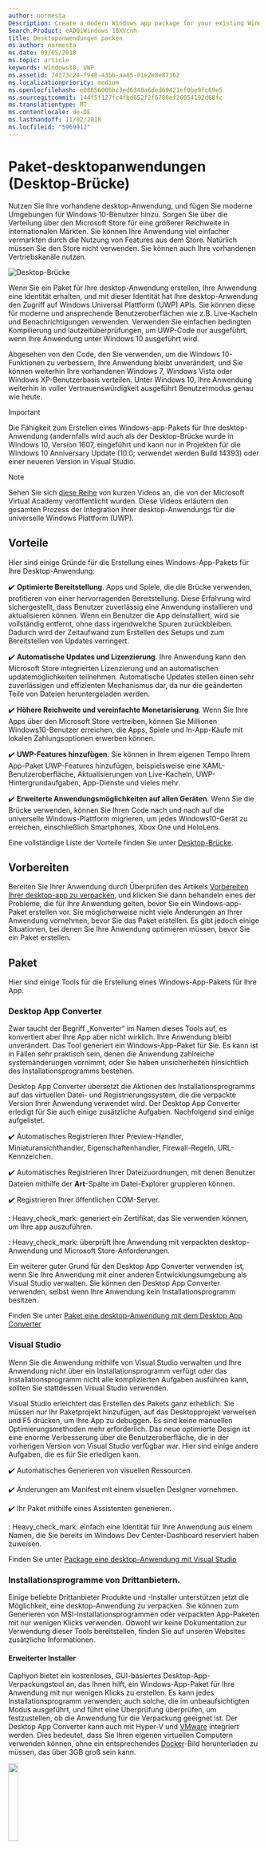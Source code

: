 ```yaml
---
author: normesta
Description: Create a modern Windows app package for your existing Windows Forms, WPF, or Win32 app or game. Add modern experiences for Windows 10 users and simplify deployment and monetization.
Search.Product: eADQiWindows 10XVcnh
title: Desktopanwendungen packen
ms.author: normesta
ms.date: 09/05/2018
ms.topic: article
keywords: Windows10, UWP
ms.assetid: 74373c24-f948-43bb-aa85-01e2e8e87162
ms.localizationpriority: medium
ms.openlocfilehash: e08856006bc3ed6348a6ded69421ef0be9fc69e5
ms.sourcegitcommit: 144f5f127fc4fbd852f2f6780ef26054192d68fc
ms.translationtype: MT
ms.contentlocale: de-DE
ms.lasthandoff: 11/02/2018
ms.locfileid: "5969912"
---
```

# <a name="package-desktop-applications-desktop-bridge"></a>Paket-desktopanwendungen (Desktop-Brücke)

Nutzen Sie Ihre vorhandene desktop-Anwendung, und fügen Sie moderne Umgebungen für Windows 10-Benutzer hinzu. Sorgen Sie über die Verteilung über den Microsoft Store für eine größerer Reichweite in internationalen Märkten. Sie können Ihre Anwendung viel einfacher vermarkten durch die Nutzung von Features aus dem Store. Natürlich müssen Sie den Store nicht verwenden. Sie können auch Ihre vorhandenen Vertriebskanäle nutzen.

![Desktop-Brücke](images/desktop-to-uwp/desktop-bridge-4.png)

Wenn Sie ein Paket für Ihre desktop-Anwendung erstellen, Ihre Anwendung eine Identität erhalten, und mit dieser Identität hat Ihre desktop-Anwendung den Zugriff auf Windows Universal Plattform (UWP) APIs. Sie können diese für moderne und ansprechende Benutzeroberflächen wie z.B. Live-Kacheln und Benachrichtigungen verwenden.  Verwenden Sie einfachen bedingten Kompilierung und lautzeitüberprüfungen, um UWP-Code nur ausgeführt, wenn Ihre Anwendung unter Windows 10 ausgeführt wird.

Abgesehen von den Code, den Sie verwenden, um die Windows 10-Funktionen zu verbessern, Ihre Anwendung bleibt unverändert, und Sie können weiterhin Ihre vorhandenen Windows 7, Windows Vista oder Windows XP-Benutzerbasis verteilen. Unter Windows 10, Ihre Anwendung weiterhin in voller Vertrauenswürdigkeit ausgeführt Benutzermodus genau wie heute.

>[!IMPORTANT]
>Die Fähigkeit zum Erstellen eines Windows-app-Pakets für Ihre desktop-Anwendung (andernfalls wird auch als der Desktop-Brücke wurde in Windows 10, Version 1607, eingeführt und kann nur in Projekten für die Windows 10 Anniversary Update (10.0; verwendet werden Build 14393) oder einer neueren Version in Visual Studio.

> [!NOTE]
> Sehen Sie sich <a href="https://mva.microsoft.com/en-US/training-courses/developers-guide-to-the-desktop-bridge-17373?l=oZG0B1WhD_8406218965/">diese Reihe</a> von kurzen Videos an, die von der Microsoft Virtual Academy veröffentlicht wurden. Diese Videos erläutern den gesamten Prozess der Integration Ihrer desktop-Anwendungs für die universelle Windows Plattform (UWP).

## <a name="benefits"></a>Vorteile

Hier sind einige Gründe für die Erstellung eines Windows-App-Pakets für Ihre Desktop-Anwendung:

:heavy_check_mark: **Optimierte Bereitstellung**. Apps und Spiele, die die Brücke verwenden, profitieren von einer hervorragenden Bereitstellung. Diese Erfahrung wird sichergestellt, dass Benutzer zuverlässig eine Anwendung installieren und aktualisieren können. Wenn ein Benutzer die App deinstalliert, wird sie vollständig entfernt, ohne dass irgendwelche Spuren zurückbleiben. Dadurch wird der Zeitaufwand zum Erstellen des Setups und zum Bereitstellen von Updates verringert.

:heavy_check_mark: **Automatische Updates und Lizenzierung**. Ihre Anwendung kann den Microsoft Store integrierten Lizenzierung und an automatischen updatemöglichkeiten teilnehmen. Automatische Updates stellen einen sehr zuverlässigen und effizienten Mechanismus dar, da nur die geänderten Teile von Dateien heruntergeladen werden.

:heavy_check_mark: **Höhere Reichweite und vereinfachte Monetarisierung**. Wenn Sie Ihre Apps über den Microsoft Store vertreiben, können Sie Millionen Windows10-Benutzer erreichen, die Apps, Spiele und In-App-Käufe mit lokalen Zahlungsoptionen erwerben können.

:heavy_check_mark: **UWP-Features hinzufügen**.  Sie können in Ihrem eigenen Tempo Ihrem App-Paket UWP-Features hinzufügen, beispielsweise eine XAML-Benutzeroberfläche, Aktualisierungen von Live-Kacheln, UWP-Hintergrundaufgaben, App-Dienste und vieles mehr.

:heavy_check_mark: **Erweiterte Anwendungsmöglichkeiten auf allen Geräten**. Wenn Sie die Brücke verwenden, können Sie Ihren Code nach und nach auf die universelle Windows-Plattform migrieren, um jedes Windows10-Gerät zu erreichen, einschließlich Smartphones, Xbox One und HoloLens.

Eine vollständige Liste der Vorteile finden Sie unter [Desktop-Brücke](https://developer.microsoft.com/windows/bridges/desktop).

## <a name="prepare"></a>Vorbereiten

Bereiten Sie Ihrer Anwendung durch Überprüfen des Artikels [Vorbereiten Ihrer desktop-app zu verpacken](desktop-to-uwp-prepare.md), und klicken Sie dann behandeln eines der Probleme, die für Ihre Anwendung gelten, bevor Sie ein Windows-app-Paket erstellen vor. Sie möglicherweise nicht viele Änderungen an Ihrer Anwendung vornehmen, bevor Sie das Paket erstellen. Es gibt jedoch einige Situationen, bei denen Sie Ihre Anwendung optimieren müssen, bevor Sie ein Paket erstellen.

<a id="convert" />

## <a name="package"></a>Paket

Hier sind einige Tools für die Erstellung eines Windows-App-Pakets für Ihre App.

### <a name="desktop-app-converter"></a>Desktop App Converter

Zwar taucht der Begriff „Konverter“ im Namen dieses Tools auf, es konvertiert aber Ihre App aber nicht wirklich. Ihre Anwendung bleibt unverändert. Das Tool generiert ein Windows-App-Paket für Sie. Es kann ist in Fällen sehr praktisch sein, denen die Anwendung zahlreiche systemänderungen vornimmt, oder Sie haben unsicherheiten hinsichtlich des Installationsprogramms bestehen.

Desktop App Converter übersetzt die Aktionen des Installationsprogramms auf das virtuellen Datei- und Registrierungssystem, die die verpackte Version Ihrer Anwendung verwendet wird. Der Desktop App Converter erledigt für Sie auch einige zusätzliche Aufgaben. Nachfolgend sind einige aufgelistet.

:heavy_check_mark: Automatisches Registrieren Ihrer Preview-Handler, Miniaturansichthandler, Eigenschaftenhandler, Firewall-Regeln, URL-Kennzeichen.

:heavy_check_mark: Automatisches Registrieren Ihrer Dateizuordnungen, mit denen Benutzer Dateien mithilfe der **Art**-Spalte im Datei-Explorer gruppieren können.

:heavy_check_mark: Registrieren Ihrer öffentlichen COM-Server.

: Heavy_check_mark: generiert ein Zertifikat, das Sie verwenden können, um Ihre app auszuführen.

: Heavy_check_mark: überprüft Ihre Anwendung mit verpackten desktop-Anwendung und Microsoft Store-Anforderungen.

Ein weiterer guter Grund für den Desktop App Converter verwenden ist, wenn Sie Ihre Anwendung mit einer anderen Entwicklungsumgebung als Visual Studio verwalten. Sie können den Desktop App Converter verwenden, selbst wenn Ihre Anwendung kein Installationsprogramm besitzen.

Finden Sie unter [Paket eine desktop-Anwendung mit dem Desktop App Converter](desktop-to-uwp-run-desktop-app-converter.md)

### <a name="visual-studio"></a>Visual Studio

Wenn Sie die Anwendung mithilfe von Visual Studio verwalten und Ihre Anwendung nicht über ein Installationsprogramm verfügt oder das Installationsprogramm nicht alle komplizierten Aufgaben ausführen kann, sollten Sie stattdessen Visual Studio verwenden.

Visual Studio erleichtert das Erstellen des Pakets ganz erheblich. Sie müssen nur Ihr Paketprojekt hinzufügen, auf das Desktopprojekt verweisen und F5 drücken, um Ihre App zu debuggen. Es sind keine manuellen Optimierungsmethoden mehr erforderlich. Das neue optimierte Design ist eine enorme Verbesserung über die Benutzeroberfläche, die in der vorherigen Version von Visual Studio verfügbar war. Hier sind einige andere Aufgaben, die es für Sie erledigen kann.

:heavy_check_mark: Automatisches Generieren von visuellen Ressourcen.

:heavy_check_mark: Änderungen am Manifest mit einem visuellen Designer vornehmen.

:heavy_check_mark: Ihr Paket mithilfe eines Assistenten generieren.

: Heavy_check_mark: einfach eine Identität für Ihre Anwendung aus einem Namen, die Sie bereits im Windows Dev Center-Dashboard reserviert haben zuweisen.

Finden Sie unter [Package eine desktop-Anwendung mit Visual Studio](desktop-to-uwp-packaging-dot-net.md)

### <a name="third-party-installer"></a>Installationsprogramme von Drittanbietern.

 Einige beliebte Drittanbieter Produkte und -Installer unterstützen jetzt die Möglichkeit, eine desktop-Anwendung zu verpacken. Sie können zum Generieren von MSI-Installationsprogrammen oder verpackten App-Paketen mit nur wenigen Klicks verwenden. Obwohl wir keine Dokumentation zur Verwendung dieser Tools bereitstellen, finden Sie auf unseren Websites zusätzliche Informationen.

#### <a name="advanced-installer"></a>Erweiterter Installer

Caphyon bietet ein kostenloses, GUI-basiertes Desktop-App-Verpackungstool an, das Ihnen hilft, ein Windows-App-Paket für Ihre Anwendung mit nur wenigen Klicks zu erstellen. Es kann jedes Installationsprogramm verwenden; auch solche, die im unbeaufsichtigten Modus ausgeführt, und führt eine Überprüfung überprüfen, um festzustellen, ob die Anwendung für die Verpackung geeignet ist.
Der Desktop App Converter kann auch mit Hyper-V und [VMware](http://www.vmware.com/) integriert werden. Dies bedeutet, dass Sie Ihren eigenen virtuellen Computern verwenden können, ohne ein entsprechendes [Docker](https://docs.docker.com/)-Bild herunterladen zu müssen, das über 3GB groß sein kann.

<img width="20%" src="images/desktop-to-uwp/Advanced_Installer_Vertical.png">

Sie können den [Erweiterten Installer](http://www.advancedinstaller.com/) verwenden, um eine MSI-Datei und [Windows-App-Pakete](http://www.advancedinstaller.com/uwp-app-package.html) von vorhandenen Projekten zu generieren. Sie können den erweiterten Installer auch verwenden, um Windows-App-Pakete zu importieren, die Sie mithilfe des Microsoft Desktop App Converters generieren. Nach dem Importieren können Sie sie mithilfe der visuellen Tools verwalten, die speziell für UWP-Apps entwickelt wurden.

Der erweiterte Installer bietet auch eine Erweiterung für Visual Studio2017 und 2015, die zum [erstellen und debuggen von Desktop-Brücke-Apps](http://www.advancedinstaller.com/debug-desktop-bridge-apps.html) verwendet werden können.

In diesem [Video](https://www.youtube.com/watch?v=cmLKgn04Vfg&feature=youtu.be) finden Sie einen kurzen Überblick.

> [!TIP]
> Sehen Sie sich daher die zuletzt veröffentlichte [Advanced Installer Express Edition](https://www.advancedinstaller.com/express-edition.html) an.

#### <a name="cloudhouse-compatibility-containers"></a>Cloudhouse Compatibility-Container

Unternehmenskunden, die über Branchenanwendungen verfügen, die mit Windows10 und 10 S nicht kompatibel sind, können mit den Compatibility-Containern von Cloudhouse Windows XP- und 7-Apps auf Windows 10 ausführen und dann konvertieren, damit diese auf der universellen Windows-Plattform (UWP) über den Microsoft Store für Unternehmen oder Microsoft InTune bereitgestellt werden, ohne den Quellcode zu ändern. Registrieren Sie sich für eine [kostenlose Testversion](http://www.cloudhouse.com/free-trial).

<img width="20%" src="images/desktop-to-uwp/cloudhouse-container-logo.png">

Cloudhouse bietet einen Auto-Packager, um Branchenanwendungen in [Compatibility-Container](https://docs.cloudhouse.com/37613-overview/266723-compatibility-containers-for-applications) auf dem Betriebssystem zu verpacken, auf dem die Apps derzeit ausgeführt werden wie (z.B. Windows XP) und [bereiten diese für die Konvertierung](https://docs.cloudhouse.com/37613-overview/266725-compatibility-containers-for-desktop-bridge?from_search=17883905) auf UWP vor. Der Container wird anschließend in das neue Windows-App-Paketformat mithilfe des Desktop App Converter-Tools von Microsoft konvertiert.

Der Auto Packager verwendet Installationsdaten/Datenerfassungen und Laufzeitanalysen, um einen Container für die Anwendung zu erstellen. Dieser enthält die Anwendungsdateien, Registrierungsdaten, Laufzeiten, Abhängigkeiten sowie ein notwendiges Umleitungsmodul, mit dem die Anwendung unter Windows10 ausgeführt werden kann. Der Container bietet Isolation für die Anwendung und die Laufzeiten, damit sie nicht die anderen Anwendungen, die auf dem Gerät des Benutzers ausgeführt werden, beeinflussen oder mit diesen in Konflikt geraten.

Erfahren Sie in unserem [Versionsblog](http://www.cloudhouse.com/resources/release-solution-to-get-any-line-of-business-app-to-uwp) mehr darüber, wie Sie über den Microsoft Store für Unternehmen Branchenanwendungen bereitstellen können.

#### <a name="firegiant"></a>FireGiant

Mit der [FireGiant Appx-Erweiterung](https://www.firegiant.com/products/wix-expansion-pack/appx) können Sie die Windows-App-Pakete und MSI-Pakete aus dem gleichen WiX-Quellcode erstellen. Jedes Mal, wenn Sie erstellt haben, können Sie Windows 10 mit einer Windows-app-Paket und früheren Versionen von Windows mit MSI abzielen.

<img width="20%" src="images/desktop-to-uwp/FG3rdPartyLogo.png">

Die FireGiant Appx-Erweiterung verwendet statische Analysen und eine intelligente Emulation Ihrer WiX-Projekte zum Erstellen von Windows-App-Paketen, ohne, dass der Datenträgerspeicherplatz oder Laufzeit-Overhead von Containern oder virtuellen Computern erforderlich wird.

Da die FireGiant Appx-Erweiterung Ihren Installer nicht über eine Ausführung konvertieren, können Sie das WiX-Installationsprogramm pflegen, ohne es immer wieder in Windows-App-Pakete zu konvertieren. Alle Benutzer der verschiedenen Versionen von Windows erhalten die neuesten Verbesserungen und brauchen sich darum zu kümmern, ob MSI- und Windows-App-Pakete identisch sind.

Sehen Sie sich diese- [video](https://www.youtube.com/watch?v=AFBpdBiAYQE) und finden Sie unter wie in wenigen Codezeilen FireGiant-CEO Rob Mensching eine Appx (Windows-app-Paket) Version von der beliebten Open-Source-Tools 7 Zip erstellt, und klicken Sie dann, wie er Windows-Anwendung und MSI-Pakete mit verbessert ändert sich im selben WiX-Quellcode.

#### <a name="installaware"></a>InstallAware

Installieren Sie**Aware** mit einer [Erfolgsbilanz](https://www.installaware.com/press-room.htm), die sofort die Innovationen von Microsoft, Builds [Windows-App-Pakete (Desktop-Brücke)](https://www.installaware.com/appx-builder.htm), App-V (Application Virtualization), MSI (Windows Installer), und EXE-Datei (systemeigener Code) Pakete aus einer einzigen Quelle unterstützt.

<img width="20%" src="images/desktop-to-uwp/installaware.png">

Install**Aware** bietet kostenlose Install**Aware**-Erweiterungen für Visual Studio2012-2017. Sie Können sie verwenden, um Windows-App-Pakete mit einem einzigen Klick in die [Visual Studio-Symbolleiste](https://www.installaware.com/visual-studio-installer-2015.htm) zu erstellen.

Sie können außerdem mit Package**Aware** (Snapshot-freie Setup-Erfassung) oder dem Database Import Wizard (für alle MSI-Installationsprogramme und MSM-Merge-Module) jedes Setup importieren, auch dann, wenn Sie nicht den Quellcode für das Setup haben. Sie können [GUI-Tools](https://www.installaware.com/scripting-two-way-integrated-ide.htm) zur visuellen oder skriptgesteuerten Pflege und Erweiterung Ihrer Importe verwenden.

[Erweiterte APPX-Erstellungsoptionen](https://www.installaware.com/mhtml5/desktop/appx.htm) ermöglichen die Unterstützung von Microsoft Store-Beiträgen oder die Erstellung von signierten Windows-App-Paket-Binärdateien für die Verteilung per Querladen. Sie können sogar **WSA**-Installer-Pakete (Windows Server-Anwendungen) für Bereitstellungen auf **Nano Server** erstellen – und zwar über einen einzigen Quellcode und mit vollständiger Unterstützung für die [Befehlszeile Automatisierung](https://www.installaware.com/scripting-automation-interface.htm) (zusätzlich zu einer GUI).

Install**Aware** bietet außerdem eine [Open-Source-Version](https://www.installaware.com/gnu.asp) einer **APPX-Builder-Bibliothek**, sowie ein Beispiel-Befehlszeile-Applet, unter der GNU Affero GPL-Lizenz. Diese sind für die Verwendung mit Open-Source-Plattformen wie WiX entwickelt worden.

#### <a name="installshield"></a>InstallShield

InstallShield bietet eine einzige Lösung zur Entwicklung von MSI- und EXE-Installationsprogrammen, Erstellung von UWP-Paketen und WSA-Paketen und zur Virtualisierung von Anwendungen mit nur minimalem Aufwand für das Skripting, Erstellen von Code und Überarbeiten der Anwendung.

<img width="20%" src="images/desktop-to-uwp/InstallShield-logo.jpg">

Scannen Sie Ihr InstallShield-Projekt in wenigen Sekunden und sparen Sie sich stundenlanges Nachforschen. Erkennen Sie automatisch potenzielle Kompatibilitätsprobleme zwischen der Anwendung und den UWP- und WSA-Paketen.

Bereiten Sie für den Microsoft Store vor und vereinfachen Sie die Softwareinstallation unter Windows10 durch die Erstellung von UWP-App-Paketen aus Ihren vorhandenen InstallShield-Projekten. Erstellen von Windows-Installer- und UWP-App-Pakete für alle gewünschten Bereitstellungsszenarien Ihrer Kunden. Unterstützung von Nano Server- und Windows Server2016-Bereitstellungen durch die Erstellung von WSA-Paketen aus Ihren vorhandenen InstallShield-Projekten.

Entwickeln Sie Ihre Installation in Modulen für eine einfachere Bereitstellung und Wartung, und fügen Sie anschließend die Komponenten und die Abhängigkeiten zum Erstellungszeitpunkt in einem einzigen UWP-App-Paket für den Microsoft Store hinzu. Für die direkte Bereitstellung außerhalb des Stores bündeln Sie Ihre UWP-App-Pakete und anderen Abhängigkeiten zusammen mit einem Installationsprogramm oder einem erweiterten UI-Installer.

Erfahren Sie mehr in diesem [E-Book](https://na01.safelinks.protection.outlook.com/?url=https%3A%2F%2Fresources.flexerasoftware.com%2Fweb%2Fpdf%2FeBook-IS-Your-Fast-Track-to-Profit.pdf&data=02%7C01%7Cnormesta%40microsoft.com%7C86b9a00bc8e345c2ac6208d4ba464802%7C72f988bf86f141af91ab2d7cd011db47%7C1%7C1%7C636338258409706554&sdata=IAYNp9nFc8B5ayxwrs%2FQTWowUmOda6p%2Fn%2BjdHea257M%3D&reserved=0).

#### <a name="pace-suite"></a>PACE Suite

[PACE Suite](https://pacesuite.com/) ist ein Tool zum Verpacken von Anwendung, das Sie verwenden können, um Ihre Desktop-Apps zur universellen Windows-Plattform zu bringen.

<img width="20%" src="images/desktop-to-uwp/PACE.png">

Mit PACE Suite müssen Sie keine speziellen Paketumgebung vorbereiten oder zusätzliche Windows SDK-Komponenten installieren. PACE Suite kann Windows-App-Pakete in Ihrer normalen Umgebung unter Windows10 oder Windows Server2016 unabhängig voneinander erstellen. Sehen Sie sich das [dargestellte Beispiel](https://pacesuite.com/convert-exe-to-appx/) an und erfahren Sie, wie PACE Suite das erneute Verpacken des Installationsprogramms auf einem Windows-App-Paket durchführt.

Abgesehen vom Erstellen von Windows-App-Paketen können Sie ebenfalls PACE Suite verwenden, um Windows Installer-Pakete (MSI), Patches (MSP), Transformationen (MST) und App-V-Pakete zu erstellen. Für MSI-Authoring hilft PACE Suite bei der Verwaltung von Aktualisierungen, Berechtigungseinstellungen, benutzerdefinierten Aktionen, Skripts und anderem. Sie können auch die Anwendungen direkt auf den System Center Configuration Manager veröffentlichen.

Informationen zur Überprüfung aller Anwendungspaketfunktionen finden Sie unter [PACE Suite-Features](https://pacesuite.com/features/).

#### <a name="rad-studio"></a>RAD Studio

Mehr unter [RAD Studio by Embarcadero](https://www.embarcadero.com/products/rad-studio/windows-10-store-desktop-bridge)

#### <a name="raypack-studio"></a>RayPack Studio

Raynet Packaging-Lösung, [RayPack Studio](https://raynet.de/Raynet-Products/RayPackStudio), unterstützt die Erstellung von Paketen für desktop-Apps als eine von mehreren möglichen Ergebnissen von effizienten und einfach zu konfigurierenden Konvertierungs- und zum erneuten Packen Framework.

<img width="20%" src="images/desktop-to-uwp/RaynetLogo_v3.png">

Vorhandene virtuelle Umgebungen (VMware Workstation, Hyper-V) können verwendet werden, um automatisierte/Massenkonvertierungsaufgaben ohne langwierige Umgebungseinrichtung durchzuführen. Eine Komponente des Studios ([RayQC Advanced](https://raynet.de/Raynet-Products/RayQCad)) ist in der Lage, Prüfungs- und Kompatibilitätstests vor der Konvertierung durchzuführen, um sicherzustellen, dass die Software zur Konvertierung geeignet ist. Darüber hinaus können Benutzer jetzt umfassende Kollisions- und Kompatibilitätschecks mit verschiedenen Windows10-Editionen, einschließlich Anniversary und Creators Update, durchführen.

Neben der Erstellung von Softwarepaketen für Windows10 im APPX/UWP-Format kann RayPack Studio auch zum Erstellen von klassischen Windows Installer (MSI)-Paketen, Patches (MSP), Transformationen (MST) und App-V-Paketen verwendet werden. Diese Lösung enthält darüber hinaus eine Reihe von Softwareprodukten und Komponenten für die Erstellung professioneller Softwarepakete in Unternehmen. Neben Softwareverpackung und -virtualisierung berücksichtigt RayPack Studio alle weiteren verpackungsrelevanten Aufgaben: Konflikt- und Kompatibilitätsprüfungen von Softwareanwendungen und -paketen ([RayQC Advanced](https://raynet.de/Raynet-Products/RayQCad)), Software-Evaluierung ([RayEval](https://raynet.de/Raynet-Products/RayEval)) und Qualitätssicherung ([RayQC](https://raynet.de/Raynet-Products/RayQC)).

Mithilfe von [RayFlow](https://raynet.de/Raynet-Products/RayFlow), dem Unternehmens-Workflowsystem von Raynet, können Benutzer über den gesamten Unternehmensanwendungs-Lebenszyklus hinweg effizient an der Software arbeiten, von der Paketbestellung über die Evaluierung, Analyse, Verpackung, Qualitätssicherung und Benutzerakzeptanztests bis hin zur Bereitstellung. Alle Pakete und Formate können direkt in SCCM oder anderen Lösungen gespeichert und bereitgestellt werden. Der gesamte Anwendungslebenszyklusprozess wird von RayFlow nachverfolgt und verwaltet. Darüber hinaus können beliebige Bestellsysteme, wie z.B. ServiceNow, integriert werden. Mit seinen Tools für Dienstanbieter beliefert Raynet Softwareverpackungsfactorys weltweit.

Überzeugen Sie sich selbst und holen Sie sich die [kostenlose Testversion](https://raynet.de/contact?init=license) von Raynet RayPack Studio und RayFlow. Weitere Informationen finden Sie unter [www.raynet.de](https://raynet.de/home).

**Verwandte Links**:

* Raynet: [https://raynet.de/home](https://raynet.de/home)
* RayPack Studio: [https://raynet.de/Raynet-Products/RayPackStudio](https://raynet.de/Raynet-Products/RayPackStudio)
* RayFlow: [https://raynet.de/Raynet-Products/RayFlow](https://raynet.de/Raynet-Products/RayFlow)
* RayEval: [https://raynet.de/Raynet-Products/RayEval](https://raynet.de/Raynet-Products/RayEval)
* RayQC: [https://raynet.de/Raynet-Products/RayQC](https://raynet.de/Raynet-Products/RayQC)
* RayQC Advanced: [https://raynet.de/Raynet-Products/RayQCad](https://raynet.de/Raynet-Products/RayQCad)
* Kostenlose Testversion: [https://raynet.de/contact?init=license](https://raynet.de/contact?init=license)

### <a name="manual-packaging"></a>Manuelles Verpacken

Als letzte Möglichkeit können Sie Ihre Anwendung ohne Verwendung eines dieser Tools konvertieren. Wenn Sie eine präzise Steuerung der Konvertierung bevorzugen, können Sie eine Manifestdatei erstellen und anschließend das **MakeAppx.exe**-Tool ausführen, um das Windows-App-Paket zu erstellen.

Finden Sie unter [Manuelles Verpacken eine desktop-Anwendung](desktop-to-uwp-manual-conversion.md).

## <a name="integrate"></a>integrieren

Wenn Ihre Anwendung mit dem System integrieren werden muss (z. B.: Einrichten der Firewallregeln), können Sie diese Dinge im Paketmanifest Ihrer Anwendung beschreiben und das Systems erledigt den Rest. Für die meisten dieser Aufgaben müssen Sie gar keinen Code schreiben. Mit etwas XML im Manifest können Sie Aktionen wie das Starten eines Prozesses, wenn sich der Benutzer anmeldet, integrieren Ihre Anwendung in der Datei-Explorer und fügen Sie Ihre Anwendung eine Liste der Druckerziele, die in anderen apps angezeigt werden.

[Integrieren Sie Ihre verpackte desktop-Anwendung mit Windows 10](desktop-to-uwp-extensions.md)angezeigt.

## <a name="enhance"></a>Verbessern

Nachdem Sie Ihre App verpackt haben, können Sie Features wie Live-Kacheln und Push-Benachrichtigungen nutzen. Einige dieser Funktionen können die Engagement-Ebene der Anwendung erheblich verbessern, und es kostet nur sehr wenig Zeit hinzufügen. Für einige Erweiterungen ist etwas mehr Code erforderlich.

Weitere Informationen finden Sie unter [Verbessern Sie Ihre Desktopanwendung für Windows10](desktop-to-uwp-enhance.md).

## <a name="extend"></a>Erweitern

Einige Windows 10-Umgebungen (z. B. eine touch-fähige UI-Seite) müssen sich in einem Modern-App-Container befinden. In der Regel sollten Sie zuerst ermitteln, ob Sie Ihre Umgebung über die [Erweiterung](desktop-to-uwp-enhance.md) Ihre vorhandene Desktopanwendung mit UWP-APIs hinzufügen können. Wenn Sie sich eine UWP-Komponente verwenden, um die Erweiterung umzusetzen, können Sie ein UWP-Projekt der Projektmappe hinzufügen und app-Diensten für die Kommunikation zwischen Ihrer desktop-Anwendung und der UWP-Komponente verwenden.

Weitere Informationen finden Sie unter [Erweitern Ihrer Desktopanwendung mit modernen UWP-Komponenten](desktop-to-uwp-extend.md).

## <a name="migrate"></a>Migrieren

Obwohl kein Tool existiert, das eine Desktopanwendung in eine UWP-App konvertieren kann, können Sie einen Großteil Ihres vorhandenen Codes wiederverwenden und so die Kosten der Programmierung verringern. Sie können dies tun, indem Sie so viel Geschäftslogik wie möglich in die .NET Standard 2.0-Bibliotheken verschieben.

.NET Standard 2.0 umfasst eine massive Erhöhung der Anzahl der .NET-APIs sowie der Kompatibilitätsshim für Ihre bevorzugten NuGet-Pakete und Bibliotheken von Drittanbietern.

Sie können den Code in .NET Standardbibliotheken migrieren und so eine universelle Windows-Plattform (UWP)-App erstellen, um alle Windows10-Geräten zu erreichen.

Weitere Informationen finden Sie unter [Teilen von Code zwischen einer Desktop-App und einer UWP-App](desktop-to-uwp-migrate.md)


## <a name="test"></a>Test

Zum Testen Ihrer Anwendung in einer realistischen, wie Sie für die Verteilung vorbereiten, empfiehlt es sich, Signieren Sie Ihre Anwendung, und installieren Sie es. Mehr unter [Tests für Ihre App](https://docs.microsoft.com/en-us/windows/uwp/porting/desktop-to-uwp-debug#test-your-app).

>[!IMPORTANT]
> Wenn Sie Ihre Anwendung an den Microsoft Store veröffentlichen möchten, stellen Sie sicher, dass Ihre Anwendung korrekt auf Geräten unter Windows 10 im S Modus ausgeführt. Dies ist eine Anforderung für den Store. Weitere Informationen finden Sie unter [Testen Ihrer Windows-App für Windows10 im S Modus](desktop-to-uwp-test-windows-s.md).

## <a name="validate"></a>Überprüfen

Geben Sie der Anwendung die Chancen für die Veröffentlichung auf dem Microsoft Store oder Weg zu Ihrer [Windows-Zertifizierung](http://go.microsoft.com/fwlink/p/?LinkID=309666), überprüfen und sie lokal testen, bevor Sie sie zur Zertifizierung übermitteln.

Wenn Sie den DAC verwenden, um Ihre app zu verpacken, können Sie die neue verwenden ``-Verify`` Kennzeichen, um das Paket für die verpackte desktop-Anwendung und Store-Anforderungen überprüfen. Weitere Informationen finden Sie unter [Verpacken einer App, Signieren der App, und Vorbereiten der App für die Übermittlung an den Store](desktop-to-uwp-run-desktop-app-converter.md#optional-parameters).

Wenn Sie Visual Studio verwenden, können Sie Ihre Anwendung aus dem **App-Pakete erstellen** Assistenten überprüfen. Weitere Informationen finden Sie unter [Erstellen einer App-Paketuploaddatei](../packaging/packaging-uwp-apps.md#create-an-app-package-upload-file).

Um das Tool manuell auszuführen, lesen Sie sich [Zertifizierungskit für Windows-Apps](../debug-test-perf/windows-app-certification-kit.md) durch.

Informationen zur Liste der Tests, die die Windows-Apps-Zertifizierung für die Überprüfung Ihrer App verwendet, finden Sie unter [App-Tests für Windows-Desktop-Brücke](../debug-test-perf/windows-desktop-bridge-app-tests.md).

## <a name="distribute"></a>Verteilen

Sie können Ihrer Anwendung verteilen, indem sie den Microsoft Store veröffentlichen oder durch das querladen es auf andere Systeme.

[Verteilen einer verpackten desktop-app](desktop-to-uwp-distribute.md)angezeigt.

## <a name="support-and-feedback"></a>Support und Feedback

**Finden Sie Antworten auf Ihre Fragen**

Haben Sie Fragen? Fragen Sie uns auf Stack Overflow. Unser Team überwacht diese [Tags](http://stackoverflow.com/questions/tagged/project-centennial+or+desktop-bridge). Fragen Sie uns [hier](https://social.msdn.microsoft.com/Forums/en-US/home?filter=alltypes&sort=relevancedesc&searchTerm=%5BDesktop%20Converter%5D).

**Geben Sie Feedback oder Verbesserungsvorschläge**

Weitere Informationen finden Sie unter [UserVoice](https://wpdev.uservoice.com/forums/110705-universal-windows-platform/category/161895-desktop-bridge-centennial).

## <a name="in-this-section"></a>Inhalt dieses Abschnitts

| Thema | Beschreibung |
|-------|-------------|
| [Vorbereiten des Verpackens einer App](desktop-to-uwp-prepare.md) | Enthält eine Liste von Elementen, die vor dem Verpacken Ihrer Desktop-App überprüft werden sollten. |
| [Verpacken einer app mit dem Desktop App Converter](desktop-to-uwp-run-desktop-app-converter.md) | Beinhaltet Informationen zum Ausführen von Desktop App Converter. |
| [Manuelles Verpacken einer desktop-Anwendungs](desktop-to-uwp-manual-conversion.md) | Enthält Informationen zum manuellen Erstellen eines App-Pakets und -Manifests. |
| [Verpacken einer desktop-Anwendungs mithilfe von Visual Studio](desktop-to-uwp-packaging-dot-net.md)| Beschreibt, wie Sie Ihre desktop-Anwendung mithilfe von Visual Studio verpacken. |
| [Integrieren Sie Ihre desktop-Anwendung mit Windows 10](desktop-to-uwp-extensions.md) | Integrieren Sie Ihre Anwendung mit Windows 10 mithilfe von Aufgaben in der Paketmanifestdatei Ihres Paketprojekts. |
| [Verbessern Ihrer Desktopanwendung für Windows10](desktop-to-uwp-enhance.md)| Verwenden Sie UWP-APIs, um moderne Umgebungen für Windows10-Benutzer hinzuzufügen. |
| [UWP-APIs für eine verpackte desktop-Anwendung zur Verfügung](desktop-to-uwp-supported-api.md) | Sehen Sie, welche UWP-APIs für Ihre verpackte desktop-Anwendung verwenden verfügbar sind. |
| [Erweitern Ihrer Desktopanwendung mit modernen UWP-Komponenten](desktop-to-uwp-extend.md)| Fügen Sie erweiterte Funktionen hinzu, die in einem UWP-App-Container ausgeführt werden müssen. Verbinden Sie Ihre desktop-Anwendung mit dem UWP-Prozess mithilfe von app-Dienste.|
| [Führen Sie aus, Debuggen Sie und Testen Sie eine verpackte desktop-Anwendung](desktop-to-uwp-debug.md) | Erläutert die Optionen für das Debuggen der verpacken App. |
| [Verteilen einer verpackten desktop-Anwendungs ](desktop-to-uwp-distribute.md) | Erfahren Sie, wie Sie Ihre konvertierte Anwendung für Benutzer verteilen können.  |
| [Bekannte Issues(desktop-to-uwp-known-issues.md) | Listet bekannte Probleme mit dem Verpacken von desktop-Apps. |
